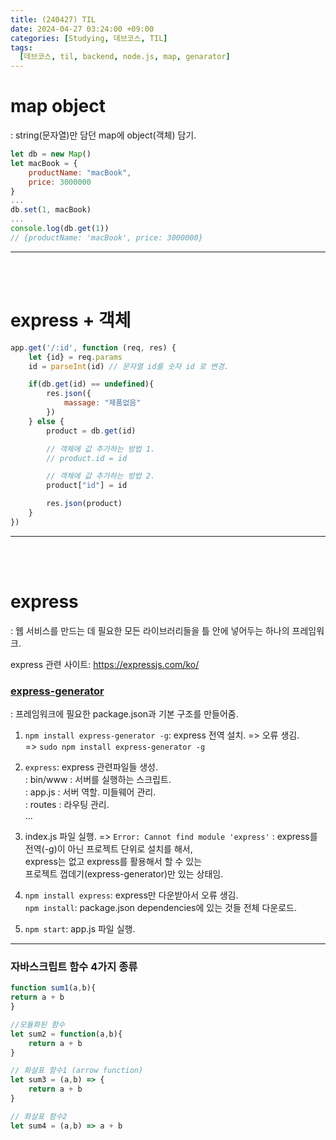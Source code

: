 ```yaml
---
title: (240427) TIL
date: 2024-04-27 03:24:00 +09:00
categories: [Studying, 데브코스, TIL]
tags: 
  [데브코스, til, backend, node.js, map, genarator]
---
```

map object
===
: string(문자열)만 담던 map에 object(객체) 담기.
<br>

```jsx
let db = new Map()
let macBook = {
    productName: "macBook",
    price: 3000000
}
...
db.set(1, macBook)
...
console.log(db.get(1)) 
// {productName: 'macBook', price: 3000000}
```
---
<br><br>

express + 객체
===

```jsx
app.get('/:id', function (req, res) {
    let {id} = req.params
    id = parseInt(id) // 문자열 id를 숫자 id 로 변경.

    if(db.get(id) == undefined){
        res.json({
            massage: "제품없음"
        })
    } else {
        product = db.get(id)

        // 객체에 값 추가하는 방법 1.
        // product.id = id

        // 객체에 값 추가하는 방법 2.
        product["id"] = id

        res.json(product)
    }
})
```
---
<br><br>

express
===
: 웹 서비스를 만드는 데 필요한 모든 라이브러리들을 틀 안에 넣어두는 하나의 프레임워크.

express 관련 사이트: https://expressjs.com/ko/


### <u>express-generator</u>
: 프레임워크에 필요한 package.json과 기본 구조를 만들어줌.

1. `npm install express-generator -g`: express 전역 설치. => 오류 생김. <br>
=>  `sudo npm install express-generator -g`
2. `express`: express 관련파일들 생성.<br>
  : bin/www : 서버를 실행하는 스크립트.<br>
  : app.js : 서버 역할. 미들웨어 관리. <br>
  : routes : 라우팅 관리.
  <br> ...
3. index.js 파일 실행.
   => `Error: Cannot find module 'express'`
    : express를 전역(-g)이 아닌 프로젝트 단위로 설치를 해서,<br>
    express는 없고 express를 활용해서 할 수 있는 <br> 프로젝트 껍데기(express-generator)만 있는 상태임.

4. `npm install express`: express만 다운받아서 오류 생김. <br>
  `npm install`: package.json dependencies에 있는 것들 전체 다운로드. 

5. `npm start`: app.js 파일 실행.

---

### 자바스크립트 함수 4가지 종류

```jsx
function sum1(a,b){
return a + b
}

//모듈화된 함수
let sum2 = function(a,b){
    return a + b
}

// 화살표 함수1 (arrow function)
let sum3 = (a,b) => {
    return a + b
}

// 화살표 함수2
let sum4 = (a,b) => a + b
```






